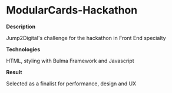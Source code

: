 # ModularCards-Hackathon

**Description**

Jump2Digital's challenge for the hackathon in Front End specialty

**Technologies**

HTML, styling with Bulma Framework and Javascript

**Result**

Selected as a finalist for performance, design and UX
